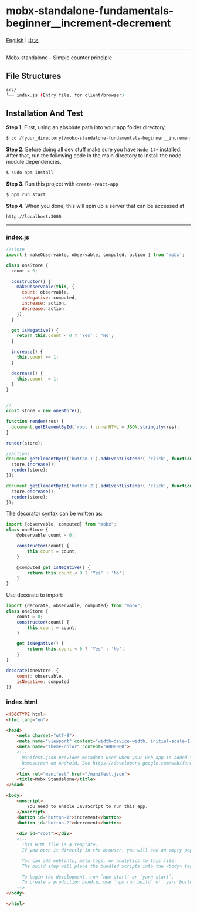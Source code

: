 # mobx-standalone-fundamentals-beginner__increment-decrement

[English](README.md) | [中文](README_CN.md)

---

Mobx standalone - Simple counter principle

## File Structures

```sh
src/
└── index.js (Entry file, for client/browser)
```


## Installation And Test


**Step 1.** First, using an absolute path into your app folder directory.

```sh
$ cd /{your_directory}/mobx-standalone-fundamentals-beginner__increment-decrement
```


**Step 2.** Before doing all dev stuff make sure you have `Node 14+` installed. After that, run the following code in the main directory to install the node module dependencies.

```sh
$ sudo npm install
```

**Step 3.** Run this project with `create-react-app`

```sh
$ npm run start
```

**Step 4.** When you done, this will spin up a server that can be accessed at

```sh
http://localhost:3000
```




---

### index.js

```js
//store
import { makeObservable, observable, computed, action } from 'mobx';

class oneStore {
  count = 0;

  constructor() {
    makeObservable(this, {
      count: observable,
      isNegative: computed,
      increase: action,
      decrease: action
    });
  }

  get isNegative() {
    return this.count < 0 ? 'Yes' : 'No';
  }

  increase() {
    this.count += 1;
  }

  decrease() {
    this.count -= 1;
  }
}


//
const store = new oneStore();

function render(res) {
  document.getElementById('root').innerHTML = JSON.stringify(res);
}

render(store);

//actions
document.getElementById('button-1').addEventListener( 'click', function(e) {
  store.increase();
  render(store);
});

document.getElementById('button-2').addEventListener( 'click', function(e) {
  store.decrease();
  render(store);
});

```

The decorator syntax can be written as:
```js
import {observable, computed} from "mobx";
class oneStore {
    @observable count = 0;

    constructor(count) {
        this.count = count;
    }

    @computed get isNegative() {
        return this.count < 0 ? 'Yes' : 'No'；
    }
}
```

Use decorate to import:
```js
import {decorate, observable, computed} from "mobx";
class oneStore {
    count = 0;
    constructor(count) {
        this.count = count;
    }

    get isNegative() {
        return this.count < 0 ? 'Yes' : 'No'；
    }
}

decorate(oneStore, {
    count: observable,
    isNegative: computed
})
```




### index.html

```html
<!DOCTYPE html>
<html lang="en">

<head>
	<meta charset="utf-8">
	<meta name="viewport" content="width=device-width, initial-scale=1, shrink-to-fit=no">
	<meta name="theme-color" content="#000000">
	<!--
      manifest.json provides metadata used when your web app is added to the
      homescreen on Android. See https://developers.google.com/web/fundamentals/engage-and-retain/web-app-manifest/
    -->
	<link rel="manifest" href="/manifest.json">
	<title>Mobx Standalone</title>
</head>

<body>
	<noscript>
		You need to enable JavaScript to run this app.
	</noscript>
	<button id="button-1">increment</button>
	<button id="button-2">decrement</button>
	
	<div id="root"></div>
	<!--
      This HTML file is a template.
      If you open it directly in the browser, you will see an empty page.

      You can add webfonts, meta tags, or analytics to this file.
      The build step will place the bundled scripts into the <body> tag.

      To begin the development, run `npm start` or `yarn start`.
      To create a production bundle, use `npm run build` or `yarn build`.
    -->
</body>

</html>
```